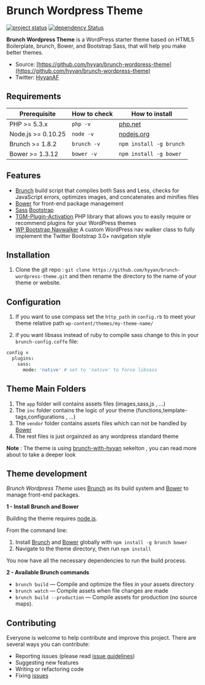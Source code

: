 # Brunch Wordpress Theme

[![project status](http://stillmaintained.com/hyyan/brunch-wordpress-theme.png)](http://stillmaintained.com/hyyan/brunch-wordpress-theme)
[![dependency Status](https://david-dm.org/hyyan/brunch-wordpress-theme/status.svg)](https://david-dm.org/hyyan/brunch-wordpress-theme#info=dependencies)


**Brunch Wordpress Theme** is a WordPress starter theme based on HTML5 Boilerplate, brunch, Bower, and Bootstrap Sass, that will help you make better themes.

* Source: [https://github.com/hyyan/brunch-wordpress-theme](https://github.com/hyyan/brunch-wordpress-theme)
* Twitter: [HyyanAF](https://twitter.com/HyyanAF)

## Requirements

| Prerequisite    | How to check | How to install
| --------------- | ------------ | ------------- |
| PHP >= 5.3.x    | `php -v`     | [php.net](http://php.net/manual/en/install.php) |
| Node.js >= 0.10.25  | `node -v`    | [nodejs.org](http://nodejs.org/) |
| Brunch >= 1.8.2  | `brunch -v`    | `npm install -g brunch` |
| Bower >= 1.3.12 | `bower -v`   | `npm install -g bower` |


## Features

* [Brunch](https://github.com/brunch/brunch) build script that compiles both Sass and Less, checks for JavaScript errors, optimizes images, and concatenates and minifies files
* [Bower](http://bower.io/) for front-end package management
* [Sass](https://github.com/twbs/bootstrap-sass) [Bootstrap](http://getbootstrap.com/)
* [TGM-Plugin-Activation](https://github.com/TGMPA/TGM-Plugin-Activation) PHP library that allows you to easily require or recommend plugins for your WordPress themes
* [WP Bootstrap Navwalker](https://github.com/twittem/wp-bootstrap-navwalker) A custom WordPress nav walker class to fully implement the Twitter Bootstrap 3.0+ navigation style



## Installation

1. Clone the git repo :
 `git clone https://github.com/hyyan/brunch-wordpress-theme.git` and then rename the directory to the name of your theme or website.

## Configuration

1. If you want to use compass set the `http_path` in `config.rb` to meet your theme relative path `wp-content/themes/my-theme-name/`

2. if you want libsass instead of ruby to compile sass change to this in your `brunch-config.coffe` file:

```coffeescript
config =
  plugins:
    sass:
      mode: 'native' # set to 'native' to force libsass
```

## Theme Main Folders

1. The `app` folder will contains assets files (images,sass,js , ...)
2. The `inc` folder contains the logic of your theme  (functions,template-tags,configurations , ...)
3. The `vendor` folder contains assets files which can not be handled by [Bower](http://bower.io/)
4. The rest files is just orgainzed as any wordpress standard theme

**Note** : The theme is using [brunch-with-hyyan](https://github.com/hyyan/brunch-with-hyyan) sekelton , you can read more about to take a deeper look

## Theme development

*Brunch Wordpress Theme* uses [Brunch](https://github.com/brunch/brunch) as its build system and [Bower](http://bower.io/) to manage front-end packages.

**1 - Install Brunch and Bower**

Building the theme requires [node.js](http://nodejs.org/download/).

From the command line:

1. Install [Brunch](https://github.com/brunch/brunch) and [Bower](http://bower.io/) globally with `npm install -g brunch bower`
2. Navigate to the theme directory, then run `npm install`

You now have all the necessary dependencies to run the build process.

**2 - Available Brunch commands**

* `brunch build` — Compile and optimize the files in your assets directory
* `brunch watch` — Compile assets when file changes are made
* `brunch build --production` — Compile assets for production (no source maps).

## Contributing

Everyone is welcome to help contribute and improve this project. There are several
ways you can contribute:

* Reporting issues (please read [issue guidelines](https://github.com/necolas/issue-guidelines))
* Suggesting new features
* Writing or refactoring code
* Fixing [issues](https://github.com/hyyan/brunch-wordpress-theme/issues)
